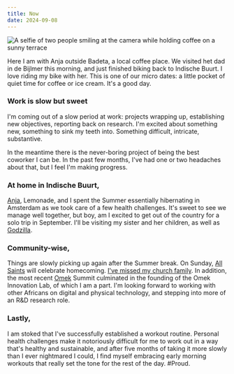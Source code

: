 ```yaml
---
title: Now
date: 2024-09-08
---
```

![A selfie of two people smiling at the camera while holding coffee on a sunny terrace](/img/photos/2024-09-08.jpg)

Here I am with Anja outside Badeta, a local coffee place. We visited het dad in de Bijlmer this morning, and just finished biking back to Indische Buurt. I love riding my bike with her. This is one of our micro dates: a little pocket of quiet time for coffee or ice cream. It's a good day.

### Work is slow but sweet

I'm coming out of a slow period at work: projects wrapping up, establishing new objectives, reporting back on research. I'm excited about something new, something to sink my teeth into. Something difficult, intricate, substantive.

In the meantime there is the never-boring project of being the best coworker I can be. In the past few months, I've had one or two headaches about that, but I feel I'm making progress.

### At home in Indische Buurt,

[Anja](https://anjawaleson.notion.site/Anja-Waleson-0182c8df804b4b12ab6e70b5b5795a55), Lemonade, and I spent the Summer essentially hibernating in Amsterdam as we took care of a few health challenges. It's sweet to see we manage well together, but boy, am I excited to get out of the country for a solo trip in September. I'll be visiting my sister and her children, as well as [Godzilla](https://maps.app.goo.gl/Swi46hEcLLMLGxJe7).

### Community-wise,

Things are slowly picking up again after the Summer break. On Sunday, [All Saints](https://allsaintsamsterdam.church/) will celebrate homecoming. [I've missed my church family](/2024-08-24-09-43-20/). In addition, the most recent [Omek](https://myomek.com/) Summit culminated in the founding of the Omek Innovation Lab, of which I am a part. I'm looking forward to working with other Africans on digital and physical technology, and stepping into more of an R&D research role.

### Lastly,

I am stoked that I've successfully established a workout routine. Personal health challenges make it notoriously difficult for me to work out in a way that's healthy and sustainable, and after five months of taking it more slowly than I ever nightmared I could, I find myself embracing early morning workouts that really set the tone for the rest of the day. #Proud.